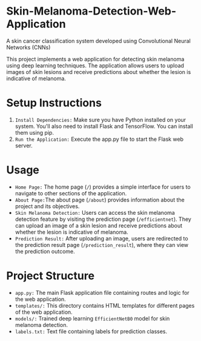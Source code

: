 # Skin-Melanoma-Detection-Web-Application
A skin cancer classification system developed using Convolutional Neural Networks (CNNs)

This project implements a web application for detecting skin melanoma using deep learning techniques. The application allows users to upload images of skin lesions and receive predictions about whether the lesion is indicative of melanoma.

# Setup Instructions
1. `Install Dependencies:` Make sure you have Python installed on your system. You'll also need to install Flask and TensorFlow. You can install them using pip.
2. `Run the Application:` Execute the app.py file to start the Flask web server.

# Usage
- `Home Page:` The home page (`/`) provides a simple interface for users to navigate to other sections of the application.
- `About Page:`The about page (`/about`) provides information about the project and its objectives.
- `Skin Melanoma Detection:` Users can access the skin melanoma detection feature by visiting the prediction page (`/efficientnet`). They can upload an image of a skin lesion and receive predictions about whether the lesion is indicative of melanoma.
- `Prediction Result:` After uploading an image, users are redirected to the prediction result page (`/prediction_result`), where they can view the prediction outcome.

# Project Structure
- `app.py:` The main Flask application file containing routes and logic for the web application.
- `templates/:` This directory contains HTML templates for different pages of the web application.
- `models/:` Trained deep learning `EfficientNetB0` model for skin melanoma detection.
- `labels.txt:` Text file containing labels for prediction classes.
